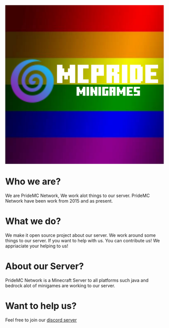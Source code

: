 <img src="avatar.png" align=center>

# Who we are?
We are PrideMC Network, We work alot things to our server.
PrideMC Network have been work from 2015 and as present.

# What we do?
We make it open source project about our server. We work around some things to our server.
If you want to help with us. You can contribute us! We appriaciate your helping to us!

# About our Server?
PrideMC Network is a Minecraft Server to all platforms such java and bedrock alot of minigames are working to our server.

# Want to help us?
Feel free to join our [discord server](https://discord.gg/kpAdXNCmRR)
